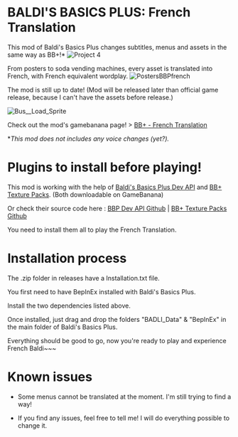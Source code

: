 # BALDI'S BASICS PLUS: French Translation
This mod of Baldi's Basics Plus changes subtitles, menus and assets in the same way as BB+!*
![Project 4](https://github.com/user-attachments/assets/b79c21bb-fded-4eb0-932c-0d9411c768b0)

From posters to soda vending machines, every asset is translated into French, with French equivalent wordplay.
![PostersBBPfrench](https://github.com/user-attachments/assets/36cf3afe-af70-44e5-96ba-457386c4a5fa)

The mod is still up to date! (Mod will be released later than official game release, because I can't have the assets before release.)

![Bus__Load_Sprite](https://github.com/user-attachments/assets/5edb5726-4c4f-47a5-898f-24b252594730)

Check out the mod's gamebanana page! > [BB+ - French Translation](https://gamebanana.com/wips/77850)

**This mod does not includes any voice changes (yet?).*


# Plugins to install before playing!
This mod is working with the help of [Baldi's Basics Plus Dev API](https://gamebanana.com/mods/383711) and [BB+ Texture Packs](https://gamebanana.com/mods/482089). (Both downloadable on GameBanana)

Or check their source code here : [BBP Dev API Github](https://github.com/benjaminpants/MTM101BMDE/) | [BB+ Texture Packs Github](https://github.com/benjaminpants/BaldiTexturePacks)

You need to install them all to play the French Translation.

# Installation process
The .zip folder in releases have a Installation.txt file.

You first need to have BepInEx installed with Baldi's Basics Plus.

Install the two dependencies listed above.

Once installed, just drag and drop the folders "BADLI_Data" & "BepInEx" in the main folder of Baldi's Basics Plus.

Everything should be good to go, now you're ready to play and experience French Baldi~~~

# Known issues
- Some menus cannot be translated at the moment. I'm still trying to find a way!

 - If you find any issues, feel free to tell me! I will do everything possible to change it.
